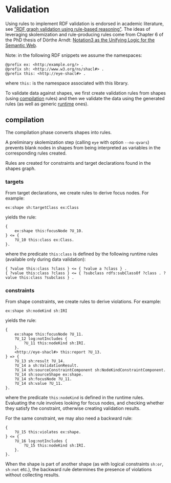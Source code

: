 # Validation
Using rules to implement RDF validation is endorsed in academic literature, see ["RDF graph validation using rule-based reasoning"](https://www.researchgate.net/publication/347222046_RDF_graph_validation_using_rule-based_reasoning).
The ideas of leveraging skolemization and rule-producing rules come from Chapter 6 of the PhD thesis of Dörthe Arndt: [Notation3 as the Unifying Logic for the Semantic Web](https://biblio.ugent.be/publication/8634507).

Note: in the following RDF snippets we assume the namespaces:

```turtle
@prefix ex: <http:/example.org/> .
@prefix sh: <http://www.w3.org/ns/shacl#> .
@prefix this: <http://eye-shacl#> .
```
where `this:` is the namespace associated with this library.

To validate data against shapes, we first create validation rules from shapes (using [compilation](./rules//compile/) rules) and then we validate the data using the generated rules (as well as generic [runtime](./rules/validate/) ones).

## compilation

The compilation phase converts shapes into rules.

A preliminary skolemization step (calling `eye` with option `--no-qvars`) prevents blank nodes in shapes from being interpreted as variables in the corresponding rules created.

Rules are created for constraints and target declarations found in the shapes graph.

### targets
From target declarations, we create rules to derive focus nodes. For example:
```turtle
ex:shape sh:targetClass ex:Class
``` 

yields the rule:

```
{ 
    ex:shape this:focusNode ?U_10.
} <= {
    ?U_10 this:class ex:Class.
}.
```
where the predicate `this:class` is defined by the following runtime rules (available only during data validation):

```
{ ?value this:class ?class } <= { ?value a ?class } .
{ ?value this:class ?class } <= { ?subclass rdfs:subClassOf ?class . ?value this:class ?subclass } .
```

### constraints

From shape constraints, we create rules to derive violations. For example:

```turtle
ex:shape sh:nodeKind sh:IRI 
```
yields the rule:

```
{
    ex:shape this:focusNode ?U_11.
    ?U_12 log:notIncludes {
        ?U_11 this:nodeKind sh:IRI.
    }.
    <http://eye-shacl#> this:report ?U_13.
} => {
    ?U_13 sh:result ?U_14.
    ?U_14 a sh:ValidationResult.
    ?U_14 sh:sourceConstraintComponent sh:NodeKindConstraintComponent.
    ?U_14 sh:sourceShape ex:shape.
    ?U_14 sh:focusNode ?U_11.
    ?U_14 sh:value ?U_11.
}.
```
where the predicate `this:nodeKind` is defined in the runtime rules.
Evaluating the rule involves looking for focus nodes,
and checking whether they satisfy the constraint, otherwise creating validation results.

For the same constraint, we may also need a backward rule:

```turtle
{
    ?U_15 this:violates ex:shape.
} <= {
    ?U_16 log:notIncludes {
        ?U_15 this:nodeKind sh:IRI.
    }.
}.
```

When the shape is part of another shape (as with logical constraints `sh:or`, `sh:not` etc.), the backward rule determines the presence of violations without collecting results.

